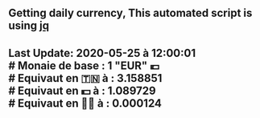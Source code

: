 ## Getting daily currency, This automated script is using [jq](https://stedolan.github.io/jq/)
## Last Update:  2020-05-25 à 12:00:01 </br># Monaie de base : 1 "EUR" 💶 </br> # Equivaut en 🇹🇳 à :  3.158851 </br> # Equivaut en 💵 à : 1.089729</br> # Equivaut en 🐱‍💻 à :  0.000124
